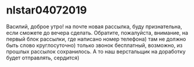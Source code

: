 ﻿# nlstar04072019Василий, доброе утро! на почте новая рассылка, буду признательна, если сможете до вечера сделать. Обратите, пожалуйста, внимание, на первый блок рассылки, где написано номер телефона) там не должно быть слово круглосуточно) только звонок бесплатный, возможно, из прошлых рассылок сохранилось. А то наш верстальщик на доработку будет отправлять, сердится)